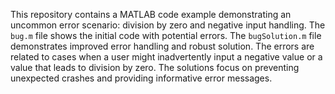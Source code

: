 This repository contains a MATLAB code example demonstrating an uncommon error scenario: division by zero and negative input handling. The `bug.m` file shows the initial code with potential errors. The `bugSolution.m` file demonstrates improved error handling and robust solution.  The errors are related to cases when a user might inadvertently input a negative value or a value that leads to division by zero. The solutions focus on preventing unexpected crashes and providing informative error messages.